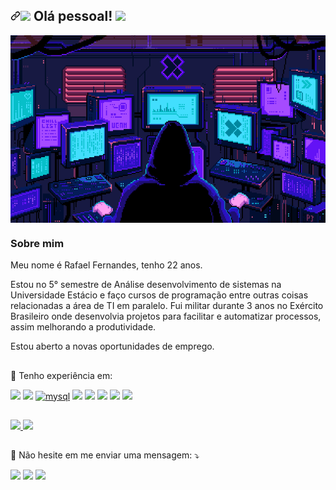 ## <a id="user-content--olá-pessoal-" class="anchor" aria-hidden="true" href="#-olá-pessoal-"><svg class="octicon octicon-link" viewBox="0 0 16 16" version="1.1" width="16" height="16" aria-hidden="true"><path fill-rule="evenodd" d="M7.775 3.275a.75.75 0 001.06 1.06l1.25-1.25a2 2 0 112.83 2.83l-2.5 2.5a2 2 0 01-2.83 0 .75.75 0 00-1.06 1.06 3.5 3.5 0 004.95 0l2.5-2.5a3.5 3.5 0 00-4.95-4.95l-1.25 1.25zm-4.69 9.64a2 2 0 010-2.83l2.5-2.5a2 2 0 012.83 0 .75.75 0 001.06-1.06 3.5 3.5 0 00-4.95 0l-2.5 2.5a3.5 3.5 0 004.95 4.95l1.25-1.25a.75.75 0 00-1.06-1.06l-1.25 1.25a2 2 0 01-2.83 0z"></path></svg></a><a target="_blank" rel="noopener noreferrer" href="https://raw.githubusercontent.com/alexnaiman/alexnaiman/master/resources/welcomeglitch.gif"><img src="https://raw.githubusercontent.com/alexnaiman/alexnaiman/master/resources/welcomeglitch.gif" width="50px" style="max-width: 100%;"></a> Olá pessoal! <a target="_blank" rel="noopener noreferrer" href="https://raw.githubusercontent.com/iampavangandhi/iampavangandhi/master/gifs/Hi.gif"><img src="https://raw.githubusercontent.com/iampavangandhi/iampavangandhi/master/gifs/Hi.gif" width="30px" style="max-width: 100%;"></a>

<p align="center">
<a target="_blank" rel="noopener noreferrer" href="https://raw.githubusercontent.com/vcctm/vcctm/main/x-teambg.gif"><img align="center" src="https://raw.githubusercontent.com/vcctm/vcctm/main/x-teambg.gif" height="300px" style="max-width: 100%;"></a>
</p>

### Sobre mim
Meu nome é Rafael Fernandes, tenho 22 anos.

Estou no 5° semestre de Análise desenvolvimento de sistemas na Universidade Estácio e faço cursos de programação entre outras coisas relacionadas a área de TI em paralelo.
Fui militar durante 3 anos no Exército Brasileiro onde desenvolvia projetos para facilitar e automatizar processos, assim melhorando a produtividade.

Estou aberto a novas oportunidades de emprego.

##

<p>
  <g-emoji class="g-emoji" alias="seedling" fallback-src="https://github.githubassets.com/images/icons/emoji/unicode/1f331.png">📌
  </g-emoji> Tenho experiência em:
  <p>
  <!-- PHP --> <a target="_blank" rel="noopener noreferrer" href="https://camo.githubusercontent.com/02914afc1f51d55c8acac01c200a410efd74fffdff325678f6df6c22ae68a7ee/68747470733a2f2f696d672e736869656c64732e696f2f62616467652f5048502d3737374242343f7374796c653d666f722d7468652d6261646765266c6f676f3d706870266c6f676f436f6c6f723d7768697465"><img src="https://camo.githubusercontent.com/02914afc1f51d55c8acac01c200a410efd74fffdff325678f6df6c22ae68a7ee/68747470733a2f2f696d672e736869656c64732e696f2f62616467652f5048502d3737374242343f7374796c653d666f722d7468652d6261646765266c6f676f3d706870266c6f676f436f6c6f723d7768697465" data-canonical-src="https://img.shields.io/badge/PHP-777BB4?style=for-the-badge&amp;logo=php&amp;logoColor=white" style="max-width: 100%;"></a>
<!-- Laravel --> <a target="_blank" rel="noopener noreferrer" href="https://camo.githubusercontent.com/316ccceb2c875497ee2197622c2040a241b8afe4ff78ab7cc0161ee2a644b8a3/68747470733a2f2f696d672e736869656c64732e696f2f62616467652f4c61726176656c2d4646324432303f7374796c653d666f722d7468652d6261646765266c6f676f3d6c61726176656c266c6f676f436f6c6f723d7768697465"><img src="https://camo.githubusercontent.com/316ccceb2c875497ee2197622c2040a241b8afe4ff78ab7cc0161ee2a644b8a3/68747470733a2f2f696d672e736869656c64732e696f2f62616467652f4c61726176656c2d4646324432303f7374796c653d666f722d7468652d6261646765266c6f676f3d6c61726176656c266c6f676f436f6c6f723d7768697465" data-canonical-src="https://img.shields.io/badge/Laravel-FF2D20?style=for-the-badge&amp;logo=laravel&amp;logoColor=white" style="max-width: 100%;"></a>
<!-- MySQL --> <a target="_blank" rel="noopener noreferrer" href="https://camo.githubusercontent.com/a4a4a017a5d519d7c4ce2a3cd3d2194fb7af4b1ca424850784565007c2acc7d8/68747470733a2f2f696d672e736869656c64732e696f2f62616467652f4d7953514c2d3030354338343f7374796c653d666f722d7468652d6261646765266c6f676f3d6d7973716c266c6f676f436f6c6f723d7768697465"><img alt="mysql" src="https://camo.githubusercontent.com/a4a4a017a5d519d7c4ce2a3cd3d2194fb7af4b1ca424850784565007c2acc7d8/68747470733a2f2f696d672e736869656c64732e696f2f62616467652f4d7953514c2d3030354338343f7374796c653d666f722d7468652d6261646765266c6f676f3d6d7973716c266c6f676f436f6c6f723d7768697465" data-canonical-src="https://img.shields.io/badge/MySQL-005C84?style=for-the-badge&amp;logo=mysql&amp;logoColor=white" style="max-width: 100%;"></a>
<!-- HTML5 --> <a target="_blank" rel="noopener noreferrer" href="https://camo.githubusercontent.com/d63d473e728e20a286d22bb2226a7bf45a2b9ac6c72c59c0e61e9730bfe4168c/68747470733a2f2f696d672e736869656c64732e696f2f62616467652f48544d4c352d4533344632363f7374796c653d666f722d7468652d6261646765266c6f676f3d68746d6c35266c6f676f436f6c6f723d7768697465"><img src="https://camo.githubusercontent.com/d63d473e728e20a286d22bb2226a7bf45a2b9ac6c72c59c0e61e9730bfe4168c/68747470733a2f2f696d672e736869656c64732e696f2f62616467652f48544d4c352d4533344632363f7374796c653d666f722d7468652d6261646765266c6f676f3d68746d6c35266c6f676f436f6c6f723d7768697465" data-canonical-src="https://img.shields.io/badge/HTML5-E34F26?style=for-the-badge&amp;logo=html5&amp;logoColor=white" style="max-width: 100%;"></a>
<!-- Bootstrap --> <a target="_blank" rel="noopener noreferrer" href="https://camo.githubusercontent.com/b13ed67c809178963ce9d538175b02649800772be1ce0cb02da5879e5614e236/68747470733a2f2f696d672e736869656c64732e696f2f62616467652f426f6f7473747261702d3536334437433f7374796c653d666f722d7468652d6261646765266c6f676f3d626f6f747374726170266c6f676f436f6c6f723d7768697465"><img src="https://camo.githubusercontent.com/b13ed67c809178963ce9d538175b02649800772be1ce0cb02da5879e5614e236/68747470733a2f2f696d672e736869656c64732e696f2f62616467652f426f6f7473747261702d3536334437433f7374796c653d666f722d7468652d6261646765266c6f676f3d626f6f747374726170266c6f676f436f6c6f723d7768697465" data-canonical-src="https://img.shields.io/badge/Bootstrap-563D7C?style=for-the-badge&amp;logo=bootstrap&amp;logoColor=white" style="max-width: 100%;"></a>
<!-- CSS3 --> <a target="_blank" rel="noopener noreferrer" href="https://camo.githubusercontent.com/3a0f693cfa032ea4404e8e02d485599bd0d192282b921026e89d271aaa3d7565/68747470733a2f2f696d672e736869656c64732e696f2f62616467652f435353332d3135373242363f7374796c653d666f722d7468652d6261646765266c6f676f3d63737333266c6f676f436f6c6f723d7768697465"><img src="https://camo.githubusercontent.com/3a0f693cfa032ea4404e8e02d485599bd0d192282b921026e89d271aaa3d7565/68747470733a2f2f696d672e736869656c64732e696f2f62616467652f435353332d3135373242363f7374796c653d666f722d7468652d6261646765266c6f676f3d63737333266c6f676f436f6c6f723d7768697465" data-canonical-src="https://img.shields.io/badge/CSS3-1572B6?style=for-the-badge&amp;logo=css3&amp;logoColor=white" style="max-width: 100%;"></a>
<!-- JavaScript --> <a target="_blank" rel="noopener noreferrer" href="https://camo.githubusercontent.com/93c855ae825c1757f3426f05a05f4949d3b786c5b22d0edb53143a9e8f8499f6/68747470733a2f2f696d672e736869656c64732e696f2f62616467652f4a6176615363726970742d3332333333303f7374796c653d666f722d7468652d6261646765266c6f676f3d6a617661736372697074266c6f676f436f6c6f723d463744463145"><img src="https://camo.githubusercontent.com/93c855ae825c1757f3426f05a05f4949d3b786c5b22d0edb53143a9e8f8499f6/68747470733a2f2f696d672e736869656c64732e696f2f62616467652f4a6176615363726970742d3332333333303f7374796c653d666f722d7468652d6261646765266c6f676f3d6a617661736372697074266c6f676f436f6c6f723d463744463145" data-canonical-src="https://img.shields.io/badge/JavaScript-323330?style=for-the-badge&amp;logo=javascript&amp;logoColor=F7DF1E" style="max-width: 100%;"></a>
<!-- LUA --> <a target="_blank" rel="noopener noreferrer" href="https://camo.githubusercontent.com/7d29a31488409b4bb55a4388db2d18808cb7d8b0bd8b4c1d54145001e58b376a/68747470733a2f2f696d672e736869656c64732e696f2f62616467652f4c75612d3243324437323f7374796c653d666f722d7468652d6261646765266c6f676f3d6c7561266c6f676f436f6c6f723d7768697465"><img src="https://camo.githubusercontent.com/7d29a31488409b4bb55a4388db2d18808cb7d8b0bd8b4c1d54145001e58b376a/68747470733a2f2f696d672e736869656c64732e696f2f62616467652f4c75612d3243324437323f7374796c653d666f722d7468652d6261646765266c6f676f3d6c7561266c6f676f436f6c6f723d7768697465" data-canonical-src="https://img.shields.io/badge/Lua-2C2D72?style=for-the-badge&amp;logo=lua&amp;logoColor=white" style="max-width: 100%;"></a>
<!-- Python  <a target="_blank" rel="noopener noreferrer" href="https://camo.githubusercontent.com/94be0a2e5be142925615e5821d97137a930d08fc154962ce43860f1957e6661e/68747470733a2f2f696d672e736869656c64732e696f2f62616467652f507974686f6e2d3337373641423f7374796c653d666f722d7468652d6261646765266c6f676f3d707974686f6e266c6f676f436f6c6f723d7768697465"><img src="https://camo.githubusercontent.com/94be0a2e5be142925615e5821d97137a930d08fc154962ce43860f1957e6661e/68747470733a2f2f696d672e736869656c64732e696f2f62616467652f507974686f6e2d3337373641423f7374796c653d666f722d7468652d6261646765266c6f676f3d707974686f6e266c6f676f436f6c6f723d7768697465" data-canonical-src="https://img.shields.io/badge/Python-3776AB?style=for-the-badge&amp;logo=python&amp;logoColor=white" style="max-width: 100%;"></a> -->
  </p>
</p>

##

<div >
  <a href="https://github.com/faelfernandes">
  <img height="180em" src="https://github-readme-stats.vercel.app/api?username=faelfernandes&show_icons=true&theme=dracula&include_all_commits=true&count_private=true&hide_border=true"/>
  <img height="180em" src="https://github-readme-stats.vercel.app/api/top-langs/?username=faelfernandes&layout=compact&langs_count=7&theme=dracula&hide_border=true"/>
  </a>
</div>

##

<div>
    <p>
        <g-emoji class="g-emoji" alias="calling" fallback-src="https://github.githubassets.com/images/icons/emoji/unicode/1f4f2.png">📲</g-emoji> Não hesite em me enviar uma mensagem: <g-emoji class="g-emoji" alias="arrow_heading_down" fallback-src="https://github.githubassets.com/images/icons/emoji/unicode/2935.png">⤵️
        </g-emoji>
    </p>
    <!-- instagram --><a href="https://www.instagram.com/fael.fernands" target="_blank"><img src="https://img.shields.io/badge/-Instagram-%23E4405F?style=for-the-badge&logo=instagram&logoColor=white"></a>
    <!-- Linkedin --><a href="https://www.linkedin.com/in/faelfernandes/" target="_blank"><img src="https://img.shields.io/badge/-LinkedIn-%230077B5?style=for-the-badge&logo=linkedin&logoColor=white"></a> 
    <!-- Email --><a href = "mailto:contatofaelfernandes@gmail.com"><img src="https://img.shields.io/badge/-Email-%23333?style=for-the-badge&logo=gmail&logoColor=white"></a>
</div>
